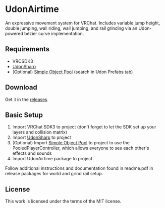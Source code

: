 # UdonAirtime
An expressive movement system for VRChat. Includes variable jump height, double jumping, wall riding, wall jumping, and rail grinding via an Udon-powered bézier curve implementation.

## Requirements
* VRCSDK3
* [UdonSharp](https://github.com/MerlinVR/UdonSharp)
* (Optional) [Simple Object Pool](https://vrcprefabs.com/browse) (search in Udon Prefabs tab)

## Download
Get it in the [releases](https://github.com/squiddingme/UdonAirtime/releases).

## Basic Setup
1. Import VRChat SDK3 to project (don't forget to let the SDK set up your layers and collision matrix)
2. Import [UdonSharp](https://github.com/MerlinVR/UdonSharp) to project
3. (Optional) Import [Simple Object Pool](https://vrcprefabs.com/browse) to project to use the PooledPlayerController, which allows everyone to see each other's effects and sounds
4. Import UdonAirtime package to project

Follow additional instructions and documentation found in readme.pdf in release packages for world and grind rail setup.

## License
This work is licensed under the terms of the MIT license.